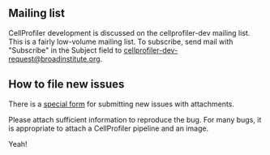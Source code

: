 ## Mailing list

CellProfiler development is discussed on the cellprofiler-dev mailing list.
This is a fairly low-volume mailing list.  To subscribe, send mail with
"Subscribe" in the Subject field to
cellprofiler-dev-request@broadinstitute.org.

## How to file new issues

There is a [special form](http://cellprofiler.org/issues/) for submitting
new issues with attachments.

Please attach sufficient information to reproduce the bug. For many bugs,
it is appropriate to attach a CellProfiler pipeline and an image.

Yeah!
